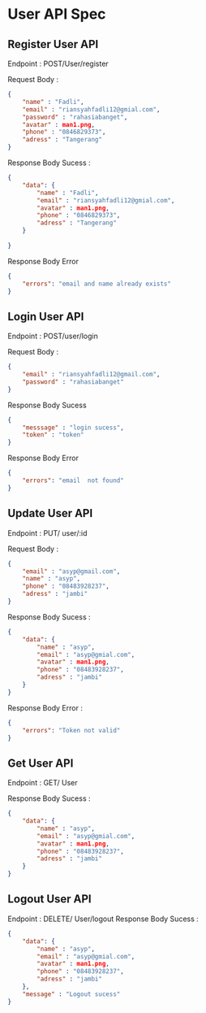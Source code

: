 # User API Spec

## Register User API

Endpoint : POST/User/register

Request Body : 

```json
{
    "name" : "Fadli",
    "email" : "riansyahfadli12@gmial.com",
    "password" : "rahasiabanget",
    "avatar" : man1.png,
    "phone" : "0846829373",
    "adress" : "Tangerang"
}
```
Response Body Sucess : 

```json
{
    "data": {
        "name" : "Fadli",
        "email" : "riansyahfadli12@gmial.com",
        "avatar" : man1.png,
        "phone" : "0846829373",
        "adress" : "Tangerang"
    }
  
}
```
Response Body Error
```json
{
    "errors": "email and name already exists"
}
```

## Login User API

Endpoint : POST/user/login

Request Body :
```json
{
    "email" : "riansyahfadli12@gmail.com",
    "password" : "rahasiabanget"
}
```
Response Body Sucess
```json
{
    "messsage" : "login sucess",
    "token" : "token"
}
```
Response Body Error
```json
{
    "errors": "email  not found"
}
```
## Update User API

Endpoint : PUT/ user/:id

Request Body :
```json
{
    "email" : "asyp@gmail.com",
    "name" : "asyp",
    "phone" : "08483928237",
    "adress" : "jambi"
}
```
Response Body Sucess :
```json
{
    "data": {
        "name" : "asyp",
        "email" : "asyp@gmial.com",
        "avatar" : man1.png,
        "phone" : "08483928237",
        "adress" : "jambi"
    }
}
```

Response Body Error :
```json
{
    "errors": "Token not valid"
}
```
## Get User API

Endpoint : GET/ User

Response Body Sucess :
```json
{
    "data": {
        "name" : "asyp",
        "email" : "asyp@gmial.com",
        "avatar" : man1.png,
        "phone" : "08483928237",
        "adress" : "jambi"
    }
}
```

## Logout User API

Endpoint : DELETE/ User/logout
Response Body Sucess :
```json
{
    "data": {
        "name" : "asyp",
        "email" : "asyp@gmial.com",
        "avatar" : man1.png,
        "phone" : "08483928237",
        "adress" : "jambi"
    },
    "message" : "Logout sucess"
}
